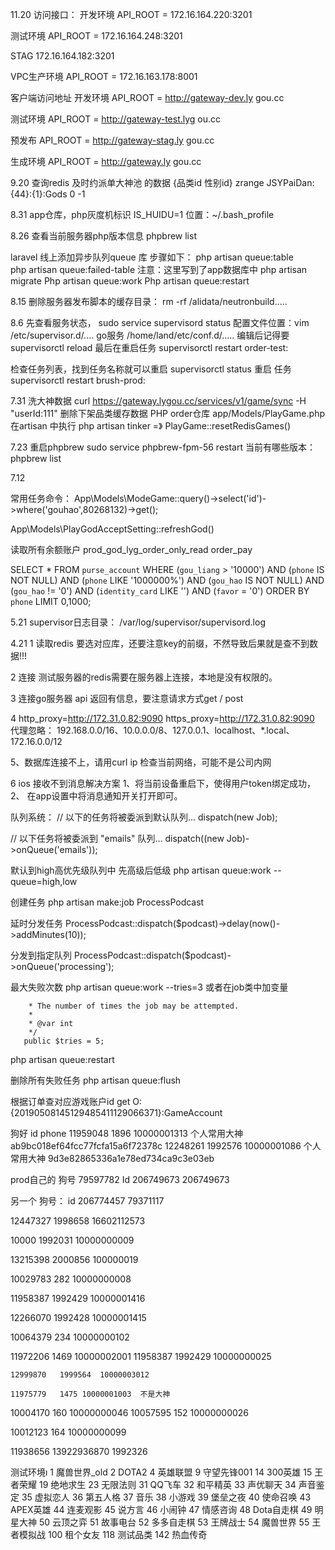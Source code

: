 11.20
访问接口：
开发环境 API_ROOT = 172.16.164.220:3201

测试环境 API_ROOT = 172.16.164.248:3201

STAG 172.16.164.182:3201

VPC生产环境  API_ROOT = 172.16.163.178:8001

客户端访问地址
开发环境 API_ROOT = http://gateway-dev.ly  gou.cc

测试环境 API_ROOT = http://gateway-test.lyg  ou.cc

预发布  API_ROOT = http://gateway-stag.ly  gou.cc

生成环境 API_ROOT = http://gateway.ly   gou.cc

9.20
查询redis 及时约派单大神池 的数据 {品类id  性别id}
zrange JSYPaiDan:{44}:{1}:Gods 0 -1

8.31
app仓库，php灰度机标识  IS_HUIDU=1
位置：~/.bash_profile


8.26
查看当前服务器php版本信息
phpbrew list

laravel 线上添加异步队列queue 库 
步骤如下：
php artisan queue:table  
php artisan queue:failed-table
注意：这里写到了app数据库中
php artisan migrate
Php artisan  queue:work
Php artisan  queue:restart

8.15
删除服务器发布脚本的缓存目录：
rm -rf /alidata/neutronbuild.....

8.6
先查看服务状态，
sudo service supervisord status
配置文件位置：vim /etc/supervisor.d/....
go服务 /home/land/etc/conf.d/.....
编辑后记得要 supervisorctl reload
最后在重启任务  supervisorctl restart order-test:

检查任务列表，找到任务名称就可以重启
supervisorctl status
重启 任务
supervisorctl restart brush-prod:

   7.31
洗大神数据
   curl https://gateway.lygou.cc/services/v1/game/sync -H "userId:111"
删除下架品类缓存数据
PHP order仓库  app/Models/PlayGame.php
在artisan 中执行 php artisan tinker  =》   PlayGame::resetRedisGames()

   7.23
   重启phpbrew
   sudo service phpbrew-fpm-56 restart
   当前有哪些版本：
   phpbrew list

   7.12

   常用任务命令：
   App\Models\ModeGame::query()->select('id')->where('gouhao',80268132)->get();

   App\Models\PlayGodAcceptSetting::refreshGod()

   读取所有余额账户
    prod_god_lyg_order_only_read order_pay

   SELECT * FROM `purse_account` WHERE (`gou_liang` > '10000') AND (`phone` IS NOT NULL) AND (`phone` LIKE '1000000%') AND (`gou_hao` IS NOT NULL) AND (`gou_hao` != '0') AND (`identity_card` LIKE '') AND (`favor` = '0') ORDER BY `phone` LIMIT 0,1000;

   
   5.21
   supervisor日志目录：
   /var/log/supervisor/supervisord.log

   4.21
   1 读取redis 要选对应库，还要注意key的前缀，不然导致后果就是查不到数据!!!

   2 连接 测试服务器的redis需要在服务器上连接，本地是没有权限的。

   3 连接go服务器 api 返回有信息，要注意请求方式get / post

   4  http_proxy=http://172.31.0.82:9090 https_proxy=http://172.31.0.82:9090
   代理忽略： 192.168.0.0/16、10.0.0.0/8、127.0.0.1、localhost、*.local、172.16.0.0/12

   
   5、数据库连接不上，请用curl ip 检查当前网络，可能不是公司内网

   6 ios 接收不到消息解决方案 1、将当前设备重启下，使得用户token绑定成功，  2、 在app设置中将消息通知开关打开即可。

   队列系统：
   // 以下的任务将被委派到默认队列...
   dispatch(new Job);

   // 以下任务将被委派到 "emails" 队列...
   dispatch((new Job)->onQueue('emails'));

   默认到high高优先级队列中  先高级后低级
   php artisan queue:work --queue=high,low

   创建任务
   php artisan make:job ProcessPodcast

   延时分发任务
    ProcessPodcast::dispatch($podcast)->delay(now()->addMinutes(10));

   分发到指定队列
    ProcessPodcast::dispatch($podcast)->onQueue('processing');

   最大失败次数
    php artisan queue:work --tries=3
   或者在job类中加变量

        * The number of times the job may be attempted.
        *
        * @var int
        */
       public $tries = 5;

   
   php artisan queue:restart

   删除所有失败任务
   php artisan queue:flush

   
   根据订单查对应游戏账户id
   get O:{20190508145129485411129066371}:GameAccount

   
   
   狗好    id             phone 
    11959048  1896  10000001313 个人常用大神  ab9bc018ef64fcc77fcfa15a6f72378c
    12248261  1992576   10000001086 个人常用大神 9d3e82865336a1e78ed734ca9c3e03eb

prod自己的 狗号 79597782
Id 206749673  206749673

另一个  狗号：
id 206774457  79371117

   12447327       1998658  16602112573
    
   10000     1992031  10000000009

   13215398  2000856  100000019

   10029783  282  10000000008

   11958387  1992429  10000001416

   12266070  1992428  10000001415

   10064379   234  10000000102

   11972206       1469    10000002001
   11958387       1992429   10000000025

    12999870   1999564  10000003012

    11975779   1475 10000001003  不是大神

   10004170  160  10000000046
   10057595 152  10000000026

   10012123  164  10000000099

   11938656  13922936870  1992326

测试环境ı
1 魔兽世界_old
2 DOTA2
4 英雄联盟
9 守望先锋001
14  300英雄
15  王者荣耀
19  绝地求生
23  无限法则
31  QQ飞车
32  和平精英
33  声优聊天
34  声音鉴定
35  虚拟恋人
36  第五人格
37  音乐
38  小游戏
39  堡垒之夜
40  使命召唤
43  APEX英雄
44  连麦观影
45  说方言
46  小闹钟
47  情感咨询
48  Dota自走棋
49  明星大神
50  云顶之弈
51  故事电台
52  多多自走棋
53  王牌战士
54  魔兽世界
55  王者模拟战
100 租个女友
118 测试品类
142 热血传奇

